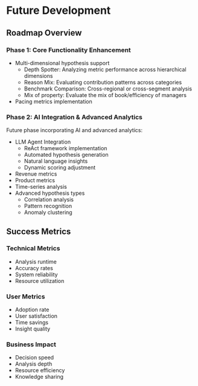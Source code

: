 # Future Development

## Roadmap Overview

### Phase 1: Core Functionality Enhancement
- Multi-dimensional hypothesis support
  - Depth Spotter: Analyzing metric performance across hierarchical dimensions
  - Reason Mix: Evaluating contribution patterns across categories
  - Benchmark Comparison: Cross-regional or cross-segment analysis
  - Mix of property: Evaluate the mix of book/efficiency of managers
- Pacing metrics implementation

### Phase 2: AI Integration & Advanced Analytics
Future phase incorporating AI and advanced analytics:
- LLM Agent Integration
  - ReAct framework implementation
  - Automated hypothesis generation
  - Natural language insights
  - Dynamic scoring adjustment
- Revenue metrics
- Product metrics
- Time-series analysis
- Advanced hypothesis types
  - Correlation analysis
  - Pattern recognition
  - Anomaly clustering

## Success Metrics

### Technical Metrics
- Analysis runtime
- Accuracy rates
- System reliability
- Resource utilization

### User Metrics
- Adoption rate
- User satisfaction
- Time savings
- Insight quality

### Business Impact
- Decision speed
- Analysis depth
- Resource efficiency
- Knowledge sharing 